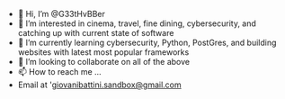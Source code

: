 - 👋 Hi, I’m @G33tHvBBer
- 👀 I’m interested in cinema, travel, fine dining, cybersecurity, and catching up with current state of software
- 🌱 I’m currently learning cybersecurity, Python, PostGres, and building websites with latest most popular frameworks
- 💞️ I’m looking to collaborate on all of the above
- 📫 How to reach me ...
- Email at 'giovanibattini.sandbox@gmail.com

<!---
G33tHvBBer/G33tHvBBer is a ✨ special ✨ repository because its `README.md` (this file) appears on your GitHub profile.
You can click the Preview link to take a look at your changes.
--->
